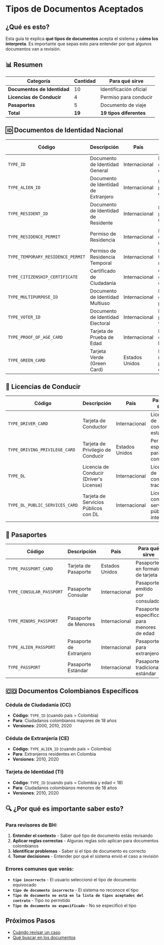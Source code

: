 # Tipos de Documentos Aceptados

## ¿Qué es esto?

Esta guía te explica **qué tipos de documentos** acepta el sistema y **cómo los interpreta**. Es importante que sepas esto para entender por qué algunos documentos van a revisión.

## 📊 Resumen

| Categoría | Cantidad | Para qué sirve |
|-----------|----------|----------------|
| **Documentos de Identidad** | 10 | Identificación oficial |
| **Licencias de Conducir** | 4 | Permiso para conducir |
| **Pasaportes** | 5 | Documento de viaje |
| **Total** | **19** | **19 tipos diferentes** |

## 🆔 Documentos de Identidad Nacional

| Código | Descripción | País | Para qué sirve |
|--------|-------------|------|----------------|
| `TYPE_ID` | Documento de Identidad General | Internacional | Identificación oficial estándar |
| `TYPE_ALIEN_ID` | Documento de Identidad de Extranjero | Internacional | Identificación para extranjeros |
| `TYPE_RESIDENT_ID` | Documento de Identidad de Residente | Internacional | Identificación para residentes |
| `TYPE_RESIDENCE_PERMIT` | Permiso de Residencia | Internacional | Permiso oficial de residencia |
| `TYPE_TEMPORARY_RESIDENCE_PERMIT` | Permiso de Residencia Temporal | Internacional | Permiso temporal de residencia |
| `TYPE_CITIZENSHIP_CERTIFICATE` | Certificado de Ciudadanía | Internacional | Certificado oficial de ciudadanía |
| `TYPE_MULTIPURPOSE_ID` | Documento de Identidad Multiuso | Internacional | Documento con múltiples propósitos |
| `TYPE_VOTER_ID` | Documento de Identidad Electoral | Internacional | Identificación para votación |
| `TYPE_PROOF_OF_AGE_CARD` | Tarjeta de Prueba de Edad | Internacional | Documento que prueba la edad |
| `TYPE_GREEN_CARD` | Tarjeta Verde (Green Card) | Estados Unidos | Permiso de residencia permanente en EE.UU. |

## 🚗 Licencias de Conducir

| Código | Descripción | País | Para qué sirve |
|--------|-------------|------|----------------|
| `TYPE_DRIVER_CARD` | Tarjeta de Conductor | Internacional | Licencia de conducir estándar |
| `TYPE_DRIVING_PRIVILEGE_CARD` | Tarjeta de Privilegio de Conducir | Estados Unidos | Permiso especial para conducir |
| `TYPE_DL` | Licencia de Conducir (Driver's License) | Internacional | Licencia de conducir tradicional |
| `TYPE_DL_PUBLIC_SERVICES_CARD` | Tarjeta de Servicios Públicos con DL | Internacional | Licencia con servicios públicos integrados |

## 🛂 Pasaportes

| Código | Descripción | País | Para qué sirve |
|--------|-------------|------|----------------|
| `TYPE_PASSPORT_CARD` | Tarjeta de Pasaporte | Estados Unidos | Pasaporte en formato de tarjeta |
| `TYPE_CONSULAR_PASSPORT` | Pasaporte Consular | Internacional | Pasaporte emitido por consulado |
| `TYPE_MINORS_PASSPORT` | Pasaporte de Menores | Internacional | Pasaporte específico para menores de edad |
| `TYPE_ALIEN_PASSPORT` | Pasaporte de Extranjero | Internacional | Pasaporte para extranjeros |
| `TYPE_PASSPORT` | Pasaporte Estándar | Internacional | Pasaporte tradicional estándar |

## 🇨🇴 Documentos Colombianos Específicos

### Cédula de Ciudadanía (CC)
- **Código**: `TYPE_ID` (cuando país = Colombia)
- **Para**: Ciudadanos colombianos mayores de 18 años
- **Versiones**: 2000, 2010, 2020

### Cédula de Extranjería (CE)
- **Código**: `TYPE_ALIEN_ID` (cuando país = Colombia)
- **Para**: Extranjeros residentes en Colombia
- **Versiones**: 2010, 2020

### Tarjeta de Identidad (TI)
- **Código**: `TYPE_ID` (cuando país = Colombia y edad < 18)
- **Para**: Ciudadanos colombianos menores de 18 años
- **Versiones**: 2010, 2020

## 🔍 ¿Por qué es importante saber esto?

### Para revisores de BH:
1. **Entender el contexto** - Saber qué tipo de documento estás revisando
2. **Aplicar reglas correctas** - Algunas reglas solo aplican para documentos colombianos
3. **Identificar problemas** - Saber si el tipo de documento es correcto
4. **Tomar decisiones** - Entender por qué el sistema envió el caso a revisión

### Errores comunes que verás:
- **`tipo incorrecto`** - El usuario seleccionó el tipo de documento equivocado
- **`tipo de documento incorrecto`** - El sistema no reconoce el tipo
- **`Tipo de documento no está en la lista de tipos aceptados del contrato`** - Tipo no permitido
- **`Tipo de documento no especificado`** - No se especificó el tipo

## Próximos Pasos

- [Cuándo revisar un caso](escalation-rules.md)
- [Qué buscar en los documentos](alteration-reasons.md)